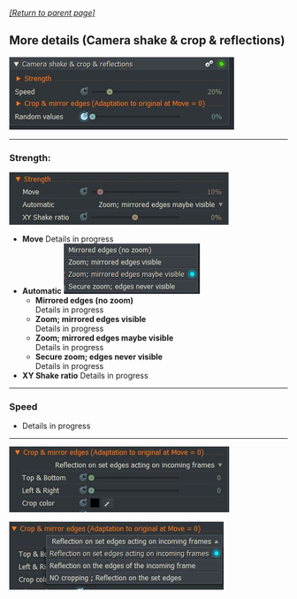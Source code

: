 *[[Return to parent page]](../README.md)*  

## More details (Camera shake & crop & reflections)
![](IMG/img2.jpg)  

---------------------------------------------

### Strength: 
![](IMG/Strength.jpg)
  - **Move**
    Details in progress  
  - **Automatic**
  ![](IMG/Automatic.jpg)
    - **Mirrored edges (no zoom)**  
      Details in progress
    - **Zoom; mirrored edges visible**  
      Details in progress
    - **Zoom; mirrored edges maybe visible**  
      Details in progress
    - **Secure zoom; edges never visible**  
       Details in progress
  - **XY Shake ratio**
    Details in progress

---------------------------------------------

### Speed
  - Details in progress

---------------------------------------------


![](IMG/Crop.jpg)

![](IMG/Reflection.jpg)


